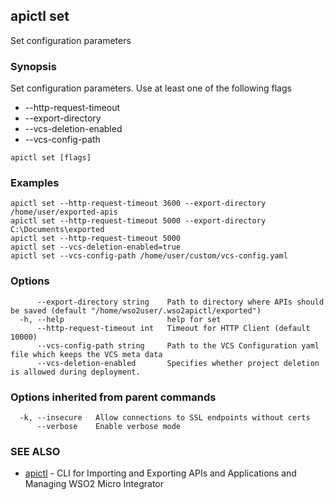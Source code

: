 ## apictl set

Set configuration parameters

### Synopsis

Set configuration parameters. Use at least one of the following flags
* --http-request-timeout <time-in-milli-seconds>
* --export-directory <path-to-directory-where-apis-should-be-saved>
* --vcs-deletion-enabled <enable-or-disable-project-deletion-via-vcs>
* --vcs-config-path <path-to-custom-vcs-config-file>

```
apictl set [flags]
```

### Examples

```
apictl set --http-request-timeout 3600 --export-directory /home/user/exported-apis
apictl set --http-request-timeout 5000 --export-directory C:\Documents\exported
apictl set --http-request-timeout 5000
apictl set --vcs-deletion-enabled=true
apictl set --vcs-config-path /home/user/custom/vcs-config.yaml
```

### Options

```
      --export-directory string    Path to directory where APIs should be saved (default "/home/wso2user/.wso2apictl/exported")
  -h, --help                       help for set
      --http-request-timeout int   Timeout for HTTP Client (default 10000)
      --vcs-config-path string     Path to the VCS Configuration yaml file which keeps the VCS meta data
      --vcs-deletion-enabled       Specifies whether project deletion is allowed during deployment.
```

### Options inherited from parent commands

```
  -k, --insecure   Allow connections to SSL endpoints without certs
      --verbose    Enable verbose mode
```

### SEE ALSO

* [apictl](apictl.md)	 - CLI for Importing and Exporting APIs and Applications and Managing WSO2 Micro Integrator

